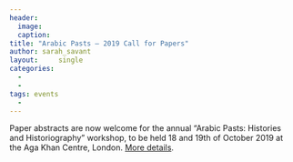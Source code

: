 ```yaml
---
header:
  image: 
  caption: 
title: "Arabic Pasts – 2019 Call for Papers"			
author: sarah_savant		
layout:		single
categories:
  - 
  - 
tags: events
  - 
---
```




Paper abstracts are now welcome for the annual “Arabic Pasts: Histories and Historiography” workshop, to be held 18 and 19th of October 2019 at the Aga Khan Centre, London. [More details](http://kitab-project.org/arabic-pasts-histories-and-historiography-18-and-19-october-2019/).



